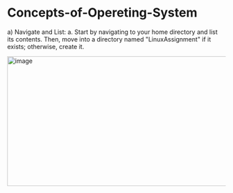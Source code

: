 # Concepts-of-Opereting-System

a)	Navigate and List:
    a.	Start by navigating to your home directory and list its contents. Then, move into a directory named "LinuxAssignment" if it exists; otherwise, create it.


<img width="594" height="300" alt="image" src="https://github.com/user-attachments/assets/03a80023-c4fd-4f4d-9827-4abe59b86ce9" />
